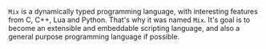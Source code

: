 `Mix` is a dynamically typed programming language, with interesting features from C, C++, Lua and Python. That's why it was named `Mix`. It's goal is to become an extensible and embeddable scripting language, and also a general purpose programming language if possible.

